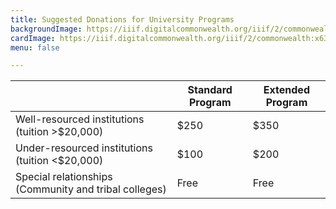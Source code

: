 ```yaml
---
title: Suggested Donations for University Programs
backgroundImage: https://iiif.digitalcommonwealth.org/iiif/2/commonwealth:3f463248b/2539,2014,3647,1198/,1200/0/default.jpg
cardImage: https://iiif.digitalcommonwealth.org/iiif/2/commonwealth:x633f9536/5059,2047,4782,3064/400,/0/default.jpg
menu: false

---
```




|                            | Standard Program    | Extended Program |
|----------------------------|---------------------|------------------|
| Well-resourced institutions (tuition >$20,000) | $250 |  $350  | 
| Under-resourced institutions (tuition <$20,000) | $100 | $200 |
| Special relationships (Community and tribal colleges) | Free  | Free |